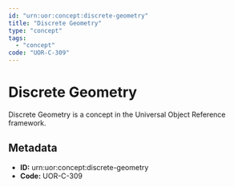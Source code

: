 ```yaml
---
id: "urn:uor:concept:discrete-geometry"
title: "Discrete Geometry"
type: "concept"
tags:
  - "concept"
code: "UOR-C-309"
---
```


# Discrete Geometry

Discrete Geometry is a concept in the Universal Object Reference framework.

## Metadata

- **ID:** urn:uor:concept:discrete-geometry
- **Code:** UOR-C-309
